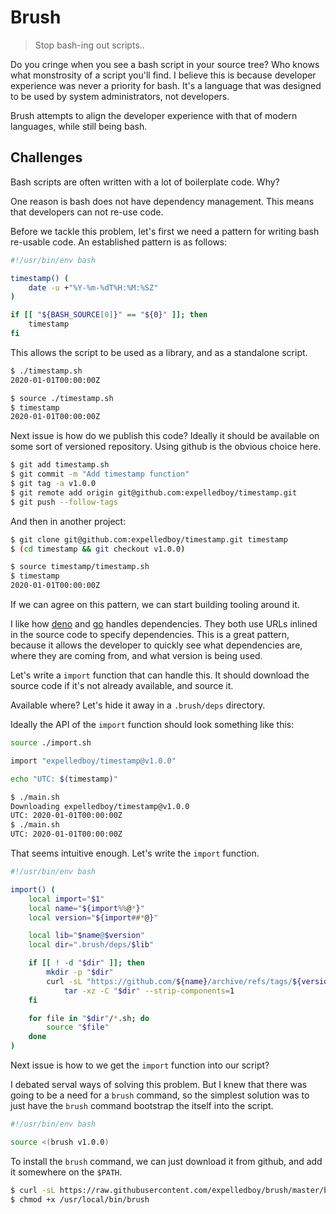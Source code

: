 # Brush

> Stop bash-ing out scripts..

Do you cringe when you see a bash script in your source tree? Who knows what
monstrosity of a script you'll find. I believe this is because developer
experience was never a priority for bash. It's a language that was designed to
be used by system administrators, not developers.

Brush attempts to align the developer experience with that of modern languages,
while still being bash.

## Challenges

Bash scripts are often written with a lot of boilerplate code. Why?

One reason is bash does not have dependency management. This means that
developers can not re-use code.

Before we tackle this problem, let's first we need a pattern for writing bash
re-usable code. An established pattern is as follows:

```bash {cmd}
#!/usr/bin/env bash

timestamp() (
    date -u +"%Y-%m-%dT%H:%M:%SZ"
)

if [[ "${BASH_SOURCE[0]}" == "${0}" ]]; then
    timestamp
fi
```

This allows the script to be used as a library, and as a standalone script.

```bash {cmd}
$ ./timestamp.sh
2020-01-01T00:00:00Z
```

```bash {cmd}
$ source ./timestamp.sh
$ timestamp
2020-01-01T00:00:00Z
```

Next issue is how do we publish this code? Ideally it should be available on
some sort of versioned repository. Using github is the obvious choice here.

```bash {cmd}
$ git add timestamp.sh
$ git commit -m "Add timestamp function"
$ git tag -a v1.0.0
$ git remote add origin git@github.com:expelledboy/timestamp.git
$ git push --follow-tags
```

And then in another project:

```bash {cmd}
$ git clone git@github.com:expelledboy/timestamp.git timestamp
$ (cd timestamp && git checkout v1.0.0)
```

```bash {cmd}
$ source timestamp/timestamp.sh
$ timestamp
2020-01-01T00:00:00Z
```

If we can agree on this pattern, we can start building tooling around it.

I like how [deno](https://deno.land/) and [go](https://golang.org/) handles
dependencies. They both use URLs inlined in the source code to specify
dependencies. This is a great pattern, because it allows the developer to
quickly see what dependencies are, where they are coming from, and what version
is being used.

Let's write a `import` function that can handle this. It should download the
source code if it's not already available, and source it.

Available where? Let's hide it away in a `.brush/deps` directory.

Ideally the API of the `import` function should look something like this:

```bash {cmd}
source ./import.sh

import "expelledboy/timestamp@v1.0.0"

echo "UTC: $(timestamp)"
```

```bash {cmd}
$ ./main.sh
Downloading expelledboy/timestamp@v1.0.0
UTC: 2020-01-01T00:00:00Z
$ ./main.sh
UTC: 2020-01-01T00:00:00Z
```

That seems intuitive enough. Let's write the `import` function.

```bash {cmd}
#!/usr/bin/env bash

import() (
    local import="$1"
    local name="${import%%@*}"
    local version="${import##*@}"

    local lib="$name@$version"
    local dir=".brush/deps/$lib"

    if [[ ! -d "$dir" ]]; then
        mkdir -p "$dir"
        curl -sL "https://github.com/${name}/archive/refs/tags/${version}.tar.gz" |
            tar -xz -C "$dir" --strip-components=1
    fi

    for file in "$dir"/*.sh; do
        source "$file"
    done
)
```

Next issue is how to we get the `import` function into our script?

I debated serval ways of solving this problem. But I knew that there was going
to be a need for a `brush` command, so the simplest solution was to just have
the `brush` command bootstrap the itself into the script.

```bash {cmd}
#!/usr/bin/env bash

source <(brush v1.0.0)
```

To install the `brush` command, we can just download it from github, and add it
somewhere on the `$PATH`.

```bash {cmd}
$ curl -sL https://raw.githubusercontent.com/expelledboy/brush/master/bin/brush.sh > /usr/local/bin/brush
$ chmod +x /usr/local/bin/brush
```